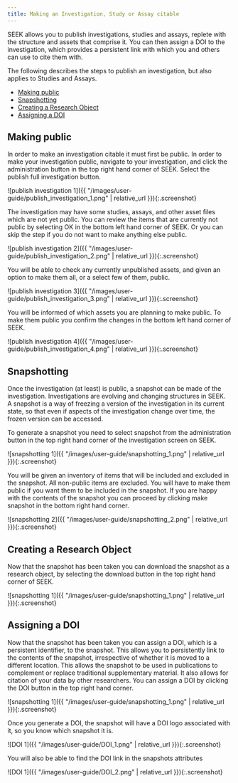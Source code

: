 ```yaml
---
title: Making an Investigation, Study or Assay citable
---
```


SEEK allows you to publish investigations, studies and assays, replete with the structure and assets that comprise it. You can then assign a DOI to the investigation, which provides a persistent link with which you and others can use to cite them with.

The following describes the steps to publish an investigation, but also applies to Studies and Assays.

* [Making public](#making-public)
* [Snapshotting](#snapshotting)
* [Creating a Research Object](#creating-a-research-object)
* [Assigning a DOI](#assigning-a-doi)

## Making public
In order to make an investigation citable it must first be public. In order to make your investigation public, navigate to your investigation, and click the administration button in the top right hand corner of SEEK. Select the publish full investigation button.

![publish investigation 1]({{ "/images/user-guide/publish_investigation_1.png" | relative_url }}){:.screenshot}

The investigation may have some studies, assays, and other asset files which are not yet public. You can review the items that are currently not public by selecting OK in the bottom left hand corner of SEEK. Or you can skip the step if you do not want to make anything else public.

![publish investigation 2]({{ "/images/user-guide/publish_investigation_2.png" | relative_url }}){:.screenshot}

You will be able to check any currently unpublished assets, and given an option to make them all, or a select few of them, public.

![publish investigation 3]({{ "/images/user-guide/publish_investigation_3.png" | relative_url }}){:.screenshot}

You will be informed of which assets you are planning to make public. To make them public you confirm the changes in the bottom left hand corner of SEEK.

![publish investigation 4]({{ "/images/user-guide/publish_investigation_4.png" | relative_url }}){:.screenshot}

## Snapshotting
Once the investigation (at least) is public, a snapshot can be made of the investigation. Investigations are evolving and changing structures in SEEK. A snapshot is a way of freezing a version of the investigation in its current state, so that even if aspects of the investigation change over time, the frozen version can be accessed.

To generate a snapshot you need to select snapshot from the administration button in the top right hand corner of the investigation screen on SEEK.

![snapshotting 1]({{ "/images/user-guide/snapshotting_1.png" | relative_url }}){:.screenshot}

You will be given an inventory of items that will be included and excluded in the snapshot. All non-public items are excluded. You will have to make them public if you want them to be included in the snapshot. If you are happy with the contents of the snapshot you can proceed by clicking make snapshot in the bottom right hand corner.

![snapshotting 2]({{ "/images/user-guide/snapshotting_2.png" | relative_url }}){:.screenshot}

## Creating a Research Object
Now that the snapshot has been taken you can download the snapshot as a research object, by selecting the download button in the top right hand corner of SEEK.

![snapshotting 1]({{ "/images/user-guide/snapshotting_1.png" | relative_url }}){:.screenshot}

## Assigning a DOI
Now that the snapshot has been taken you can assign a DOI, which is a persistent identifier, to the snapshot. This allows you to persistently link to the contents of the snapshot, irrespective of whether it is moved to a different location. This allows the snapshot to be used in publications to complement or replace traditional supplementary material. It also allows for citation of your data by other researchers. You can assign a DOI by clicking the DOI button in the top right hand corner.

![snapshotting 1]({{ "/images/user-guide/snapshotting_1.png" | relative_url }}){:.screenshot}

Once you generate a DOI, the snapshot will have a DOI logo associated with it, so you know which snapshot it is.

![DOI 1]({{ "/images/user-guide/DOI_1.png" | relative_url }}){:.screenshot}

You will also be able to find the DOI link in the snapshots attributes

![DOI 1]({{ "/images/user-guide/DOI_2.png" | relative_url }}){:.screenshot}
